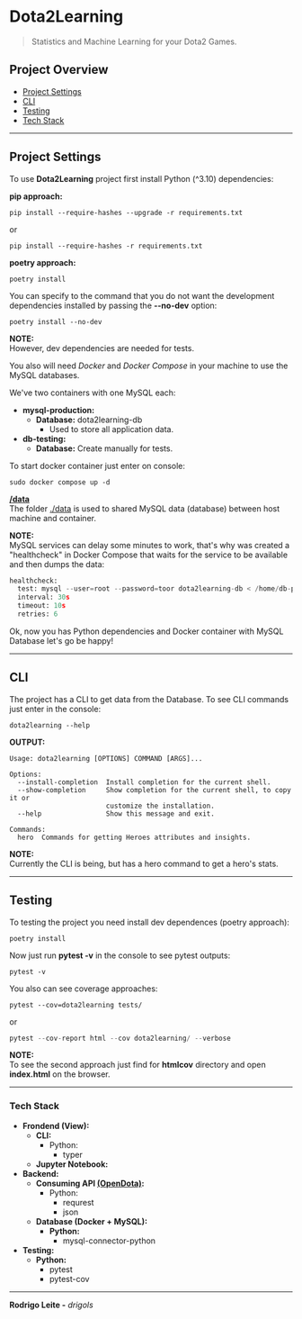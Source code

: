 # Dota2Learning

> Statistics and Machine Learning for your Dota2 Games.

## Project Overview

 - [Project Settings](#settings)
 - [CLI](#cli)
 - [Testing](#testing)
 - [Tech Stack](#tech-stack)

---

<div id="settings"></div>

## Project Settings

To use **Dota2Learning** project first install Python (^3.10) dependencies:

**pip approach:**
```
pip install --require-hashes --upgrade -r requirements.txt
```

or

```
pip install --require-hashes -r requirements.txt
```

**poetry approach:**
```
poetry install
```

You can specify to the command that you do not want the development dependencies installed by passing the **--no-dev** option:

```
poetry install --no-dev
```

**NOTE:**  
However, dev dependencies are needed for tests.

You also will need *Docker* and *Docker Compose* in your machine to use the MySQL databases.

We've two containers with one MySQL each:

 - **mysql-production:**
   - **Database:** dota2learning-db
     - Used to store all application data.
 - **db-testing:**
   - **Database:** Create manually for tests.

To start docker container just enter on console:

```
sudo docker compose up -d
```

**[/data](data)**  
The folder [./data](data) is used to shared MySQL data (database) between host machine and container.

**NOTE:**  
MySQL services can delay some minutes to work, that's why was created a "healthcheck" in Docker Compose that waits for the service to be available and then dumps the data:

```python
healthcheck:
  test: mysql --user=root --password=toor dota2learning-db < /home/db-production/dumb-db-production.sql
  interval: 30s
  timeout: 10s
  retries: 6
```

Ok, now you has Python dependencies and Docker container with MySQL Database let's go be happy!

---

<div id="cli"></div>

## CLI

The project has a CLI to get data from the Database. To see CLI commands just enter in the console:

```
dota2learning --help
```

**OUTPUT:**  
```
Usage: dota2learning [OPTIONS] COMMAND [ARGS]...

Options:
  --install-completion  Install completion for the current shell.
  --show-completion     Show completion for the current shell, to copy it or
                        customize the installation.
  --help                Show this message and exit.

Commands:
  hero  Commands for getting Heroes attributes and insights.
```

**NOTE:**  
Currently the CLI is being, but has a hero command to get a hero's stats.

---

<div id="testing"></div>

## Testing

To testing the project you need install dev dependences (poetry approach):

```
poetry install
```

Now just run **pytest -v** in the console to see pytest outputs:

```
pytest -v
```

You also can see coverage approaches:

```
pytest --cov=dota2learning tests/
```

or

```python
pytest --cov-report html --cov dota2learning/ --verbose
```

**NOTE:**  
To see the second approach just find for **htmlcov** directory and open **index.html** on the browser.

---

<div id="tech-stack"></div>

### Tech Stack

 - **Frondend (View):**
   - **CLI:**
     - Python:
       - typer
   - **Jupyter Notebook:**
 - **Backend:**
   - **Consuming API [(OpenDota)](https://docs.opendota.com/):**
     - Python:
       - requrest
       - json
   - **Database (Docker + MySQL):**
     - **Python:**
       - mysql-connector-python
 - **Testing:**
   - **Python:**
     - pytest
     - pytest-cov

---

**Rodrigo Leite -** *drigols*
